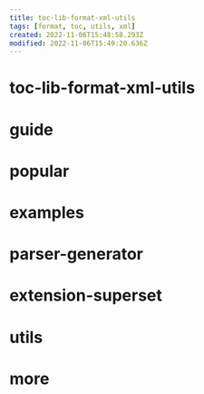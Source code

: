 ```yaml
---
title: toc-lib-format-xml-utils
tags: [format, toc, utils, xml]
created: 2022-11-06T15:48:58.293Z
modified: 2022-11-06T15:49:20.636Z
---
```


# toc-lib-format-xml-utils

# guide

# popular

# examples

# parser-generator

# extension-superset

# utils

# more
